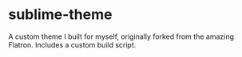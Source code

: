 # sublime-theme
A custom theme I built for myself, originally forked from the amazing Flatron. Includes a custom build script. 
